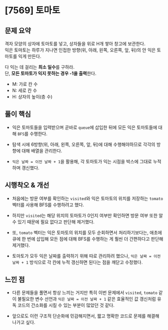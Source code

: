 # [7569] 토마토

## 문제 요약
격자 모양의 상자에 토마토를 넣고, 상자들을 위로 H개 쌓아 창고에 보관한다.  
익은 토마토는 하루가 지나면 인접한 방향(위, 아래, 왼쪽, 오른쪽, 앞, 뒤)의 안 익은 토마토를 익게 만든다.

다 익는 데 걸리는 **최소 일수**를 구하라.  
단, **모든 토마토가 익지 못하는 경우 -1을 출력**한다.

- M: 가로 칸 수
- N: 세로 칸 수
- H: 상자의 높이(층 수)

## 풀이 핵심
- 익은 토마토들을 입력받으며 곧바로 `queue`에 삽입한 뒤에 모든 익은 토마토들에 대해 `BFS`를 수행한다.

- 탐색 시에 6방향(위, 아래, 왼쪽, 오른쪽, 앞, 뒤)에 대해 수행해야하므로 각각의 방향에 대해 배열을 관리한다.

- `익은 날짜 = 이전 날짜 + 1`을 활용해, 각 토마토가 익는 시점을 박스에 그대로 누적하며 갱신했다.

## 시행착오 & 개선
- 처음에는 방문 여부를 확인하는 `visited`와 익은 토마토의 위치를 저장하는 `tomato` 벡터를 사용해 BFS를 수행하려고 했다.

- 하지만 `visited`는 해당 위치의 토마토가 0인지 여부만 확인하면 방문 여부 또한 알 수 있기 때문에 필요 없다고 판단해 제거했다.

- 또, `tomato` 벡터는 익은 토마토의 위치를 모두 순회하면서 처리하기보다는, 애초에 큐에 한 번에 삽입해 모든 점에 대해 BFS를 수행하는 게 훨씬 더 간편하다고 판단해 제거했다.

- 토마토가 모두 익은 날짜를 출력하기 위해 따로 관리하려 했으나, `익은 날짜 = 이전 날짜 + 1` 방식으로 각 칸에 누적 갱신하면 된다는 점을 깨닫고 수정했다.

## 느낀 점
- 다른 문제들을 풀면서 항상 느끼는 거지만 특히 이번 문제에서 `visited`, `tomato` 같이 불필요한 변수 선언과 `익은 날짜 = 이전 날짜 + 1` 같은 효율적인 값 갱신처럼 유독 코드의 간소화를 시킬 수 있는 부분이 많았던 것 같다.

- 앞으로도 이런 구조적 단순화에 민감해지면서, 짧고 명확한 코드로 문제를 해결해 나가고 싶다.